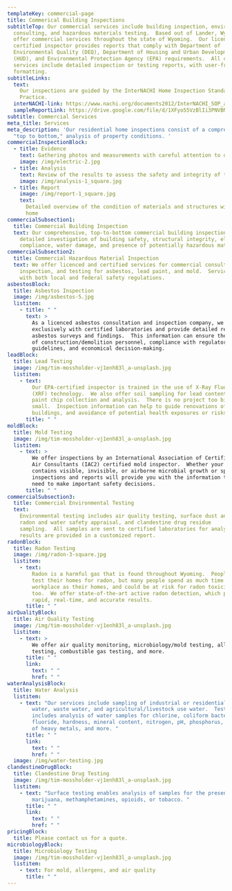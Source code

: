 ```yaml
---
templateKey: commercial-page
title: Commerical Building Inspections
subtitleTop: Our commercial services include building inspection, environmental
  consulting, and hazardous materials testing.  Based out of Lander, Wyoming, we
  offer commercial services throughout the state of Wyoming.  Our licenced and
  certified inspector provides reports that comply with Department of
  Environmental Quality (DEQ), Department of Housing and Urban Development
  (HUD), and Environmental Protection Agency (EPA) requirements.  All commercial
  services include detailed inspection or testing reports, with user-friendly
  formatting.
subtitleLinks:
  text:
    Our inspections are guided by the InterNACHI Home Inspection Standards of
    Practice.
  interNACHI-link: https://www.nachi.org/documents2012/InterNACHI_SOP_and_COE-March_2018.pdf
  sampleReportLink: https://drive.google.com/file/d/1XFyo55VzBlIi3PNVBN7mLwntKSI7qyQ-/view?usp=sharing
subtitle: Commercial Services
meta_title: Services
meta_description: 'Our residential home inspections consist of a comprehensive,
  "top to bottom," analysis of property conditions. '
commercialInspectionBlock:
  - title: Evidence
    text: Gathering photos and measurements with careful attention to detail
    image: /img/electric-2.jpg
  - title: Analysis
    text: Review of the results to assess the safety and integrity of the property
    image: /img/analysis-1_square.jpg
  - title: Report
    image: /img/report-1_square.jpg
    text:
      Detailed overview of the condition of materials and structures within the
      home
commercialSubsection1:
  title: Commercial Building Inspection
  text: Our comprehensive, top-to-bottom commercial building inspections include
    detailed investigation of building safety, structural integrity, electrical
    compliance, water damage, and presence of potentially hazardous materials.
commercialSubsection2:
  title: Commercial Hazardous Material Inspection
  text: We offer licenced and certified services for commercial consultation,
    inspection, and testing for asbestos, lead paint, and mold.  Services comply
    with both local and federal safety regulations.
asbestosBlock:
  title: Asbestos Inspection
  image: /img/asbestos-5.jpg
  listitem:
    - title: " "
      text: >
        As a licenced asbestos consultation and inspection company, we work
        exclusively with certified laboratories and provide detailed reports on
        asbestos surveys and findings.  This information can ensure the safety
        of construction/demolition personnel, compliance with regulatory
        guidelines, and economical decision-making.
leadBlock:
  title: Lead Testing
  image: /img/tim-mossholder-vj1enh83l_a-unsplash.jpg
  listitem:
    - text:
        Our EPA-certified inspector is trained in the use of X-Ray Fluorescence
        (XRF) technology.  We also offer soil sampling for lead content, and
        paint chip collection and analysis.  There is no project too big or too
        small.  Inspection information can help to guide renovations of older
        buildings, and avoidance of potential health exposures or risks.
      title: " "
moldBlock:
  title: Mold Testing
  image: /img/tim-mossholder-vj1enh83l_a-unsplash.jpg
  listitem:
    - text: >
        We offer inspections by an International Association of Certified Indoor
        Air Consultants (IAC2) certified mold inspector.  Whether your location
        contains visible, invisible, or airborne microbial growth or spores, our
        inspections and reports will provide you with the information that you
        need to make important safety decisions.
      title: " "
commercialSubsection3:
  title: Commercial Environmental Testing
  text:
    Environmental testing includes air quality testing, surface dust analysis,
    radon and water safety appraisal, and clandestine drug residue
    sampling.  All samples are sent to certified laboratories for analysis, and
    results are provided in a customized report.
radonBlock:
  title: Radon Testing
  image: /img/radon-3-square.jpg
  listitem:
    - text:
        Radon is a harmful gas that is found throughout Wyoming.  People often
        test their homes for radon, but many people spend as much time in the
        workplace as their homes, and could be at risk for radon toxicity there
        too.  We offer state-of-the-art active radon detection, which provides
        rapid, real-time, and accurate results.
      title: " "
airQualityBlock:
  title: Air Quality Testing
  image: /img/tim-mossholder-vj1enh83l_a-unsplash.jpg
  listitem:
    - text: >
        We offer air quality monitoring, microbiology/mold testing, allergen
        testing, combustible gas testing, and more.
      title: " "
      link:
        text: " "
        href: " "
waterAnalysisBlock:
  title: Water Analysis
  listitem:
    - text: "Our services include sampling of industrial or residential drinking
        water, waste water, and agricultural/livestock use water.  Testing
        includes analysis of water samples for chlorine, coliform bacteria,
        fluoride, hardness, mineral content, nitrogen, pH, phosphorus, presence
        of heavy metals, and more. "
      title: " "
      link:
        text: " "
        href: " "
  image: /img/water-testing.jpg
clandestineDrugBlock:
  title: Clandestine Drug Testing
  image: /img/tim-mossholder-vj1enh83l_a-unsplash.jpg
  listitem:
    - text: "Surface testing enables analysis of samples for the presence of
        marijuana, methamphetamines, opioids, or tobacco. "
      title: " "
      link:
        text: " "
        href: " "
pricingBlock:
  title: Please contact us for a quote.
microbiologyBlock:
  title: Microbiology Testing
  image: /img/tim-mossholder-vj1enh83l_a-unsplash.jpg
  listitem:
    - text: For mold, allergens, and air quality
      title: " "
---
```

